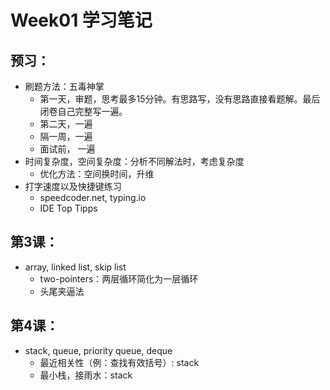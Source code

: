 # Week01 学习笔记

## 预习：
* 刷题方法：五毒神掌
  * 第一天，审题，思考最多15分钟。有思路写，没有思路直接看题解。最后闭卷自己完整写一遍。
  * 第二天，一遍
  * 隔一周，一遍
  * 面试前， 一遍
* 时间复杂度，空间复杂度：分析不同解法时，考虑复杂度
  * 优化方法：空间换时间，升维
* 打字速度以及快捷键练习
  * speedcoder.net, typing.io
  * IDE Top Tipps

## 第3课：
* array, linked list, skip list
  * two-pointers：两层循环简化为一层循环
  * 头尾夹逼法

## 第4课：
* stack, queue, priority queue, deque
  * 最近相关性（例：查找有效括号）: stack
  * 最小栈，接雨水：stack
